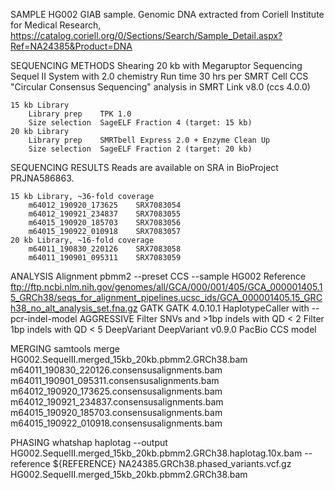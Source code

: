 SAMPLE 
HG002 GIAB sample. Genomic DNA extracted from Coriell Institute for Medical Research, https://catalog.coriell.org/0/Sections/Search/Sample_Detail.aspx?Ref=NA24385&Product=DNA
    
SEQUENCING METHODS
    Shearing        20 kb with Megaruptor
    Sequencing      Sequel II System with 2.0 chemistry
    Run time        30 hrs per SMRT Cell
    CCS             "Circular Consensus Sequencing" analysis in SMRT Link v8.0 (ccs 4.0.0)

    15 kb Library
        Library prep    TPK 1.0
        Size selection  SageELF Fraction 4 (target: 15 kb)
    20 kb Library
        Library prep    SMRTbell Express 2.0 + Enzyme Clean Up
        Size selection  SageELF Fraction 2 (target: 20 kb)

SEQUENCING RESULTS
    Reads are available on SRA in BioProject PRJNA586863.

    15 kb Library, ~36-fold coverage
        m64012_190920_173625    SRX7083054
        m64012_190921_234837    SRX7083055
        m64015_190920_185703    SRX7083056
        m64015_190922_010918    SRX7083057
    20 kb Library, ~16-fold coverage
        m64011_190830_220126    SRX7083058
        m64011_190901_095311    SRX7083059

ANALYSIS
    Alignment       pbmm2 --preset CCS --sample HG002
    Reference       ftp://ftp.ncbi.nlm.nih.gov/genomes/all/GCA/000/001/405/GCA_000001405.15_GRCh38/seqs_for_alignment_pipelines.ucsc_ids/GCA_000001405.15_GRCh38_no_alt_analysis_set.fna.gz
    GATK            GATK 4.0.10.1 HaplotypeCaller with --pcr-indel-model AGGRESSIVE
                    Filter SNVs and >1bp indels with QD < 2
                    Filter 1bp indels with QD < 5
    DeepVariant	    DeepVariant v0.9.0 PacBio CCS model


MERGING
samtools merge HG002.SequelII.merged_15kb_20kb.pbmm2.GRCh38.bam m64011_190830_220126.consensusalignments.bam m64011_190901_095311.consensusalignments.bam m64012_190920_173625.consensusalignments.bam m64012_190921_234837.consensusalignments.bam m64015_190920_185703.consensusalignments.bam m64015_190922_010918.consensusalignments.bam

PHASING
whatshap haplotag --output HG002.SequelII.merged_15kb_20kb.pbmm2.GRCh38.haplotag.10x.bam --reference ${REFERENCE} NA24385.GRCh38.phased_variants.vcf.gz HG002.SequelII.merged_15kb_20kb.pbmm2.GRCh38.bam
